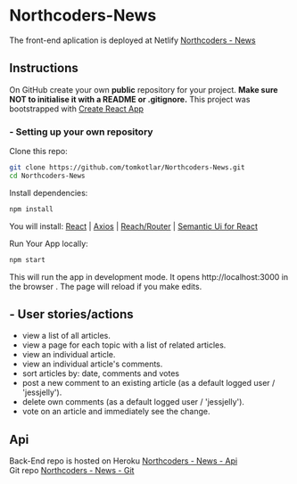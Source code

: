 

# Northcoders-News

The front-end aplication is deployed at Netlify  [Northcoders - News](https://tomas-news.netlify.com)


## Instructions

On GitHub create your own **public** repository for your project. **Make sure NOT to initialise it with a README or .gitignore.**
This project was bootstrapped with [Create React App](https://github.com/facebook/create-react-app)



### - Setting up your own repository

Clone this repo:

```bash
git clone https://github.com/tomkotlar/Northcoders-News.git
cd Northcoders-News

```

Install dependencies: 

```bash
npm install 

```
You will install:
[React](https://reactjs.org) | [Axios](https://www.npmjs.com/package/axios) | 
[Reach/Router](https://www.npmjs.com/package/@reach/router) | [Semantic Ui for React](https://www.npmjs.com/package/semantic-ui-react)<br />


Run Your App locally: 

```bash
npm start

```
This will run the app in development mode. It opens http://localhost:3000 in the browser . The page will reload if you make edits.

## - User stories/actions
- view a list of all articles.
- view a page for each topic with a list of related articles.
- view an individual article.
- view an individual article's comments.
- sort articles by: date, comments and votes
- post a new comment to an existing article (as a default logged user / 'jessjelly').
- delete own comments (as a default logged user / 'jessjelly').
- vote on an article and immediately see the change.


## Api 
Back-End repo is hosted on Heroku [Northcoders - News - Api](https://northcoder-news2019.herokuapp.com/api/)<br />
Git repo [Northcoders - News - Git](https://github.com/tomkotlar/nc-news_second.git)<br />



